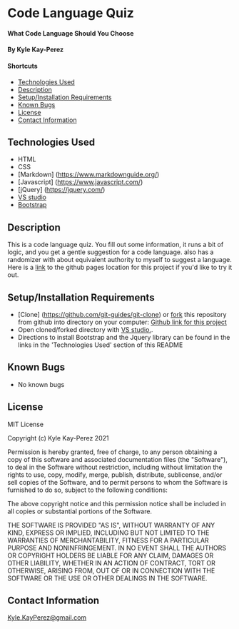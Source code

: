 # Code Language Quiz

#### What Code Language Should You Choose

#### By Kyle Kay-Perez

#### Shortcuts
- [Technologies Used](#technologies-used)
- [Description](#description)
- [Setup/Installation Requirements](#setup/installation-requirements)
- [Known Bugs](#known-bugs)
- [License](#license)
- [Contact Information](#contact-information)

## Technologies Used

* HTML
* CSS
* [Markdown] (https://www.markdownguide.org/)
* [Javascript] (https://www.javascript.com/)
* [jQuery] (https://jquery.com/)
* [VS studio](https://code.visualstudio.com/)
* [Bootstrap](https://getbootstrap.com/) 

## Description

This is a code language quiz. You fill out some information, it runs a bit of logic, and you get a gentle suggestion for a code language. also has a randomizer with about equivalent authority to myself to suggest a language. Here is a [link](https://professional-pigeon.github.io/language-selector/) to the github pages location for this project if you'd like to try it out.

## Setup/Installation Requirements

* [Clone] (https://github.com/git-guides/git-clone) or [fork](https://docs.github.com/en/github/getting-started-with-github/quickstart/fork-a-repo) this repository from github into directory on your computer: [Github link for this project](https://github.com/professional-pigeon/language-selector)
* Open cloned/forked directory with [VS studio.](https://code.visualstudio.com/). 
* Directions to install Bootstrap and the Jquery library can be found in the links in the 'Technologies Used' section of this README

## Known Bugs

* No known bugs

## License

MIT License

Copyright (c) Kyle Kay-Perez 2021

Permission is hereby granted, free of charge, to any person obtaining a copy of this software and associated documentation files (the "Software"), to deal in the Software without restriction, including without limitation the rights to use, copy, modify, merge, publish, distribute, sublicense, and/or sell copies of the Software, and to permit persons to whom the Software is furnished to do so, subject to the following conditions:

The above copyright notice and this permission notice shall be included in all copies or substantial portions of the Software.

THE SOFTWARE IS PROVIDED "AS IS", WITHOUT WARRANTY OF ANY KIND, EXPRESS OR IMPLIED, INCLUDING BUT NOT LIMITED TO THE WARRANTIES OF MERCHANTABILITY, FITNESS FOR A PARTICULAR PURPOSE AND NONINFRINGEMENT. IN NO EVENT SHALL THE AUTHORS OR COPYRIGHT HOLDERS BE LIABLE FOR ANY CLAIM, DAMAGES OR OTHER LIABILITY, WHETHER IN AN ACTION OF CONTRACT, TORT OR OTHERWISE, ARISING FROM, OUT OF OR IN CONNECTION WITH THE SOFTWARE OR THE USE OR OTHER DEALINGS IN THE SOFTWARE.

## Contact Information

Kyle.KayPerez@gmail.com